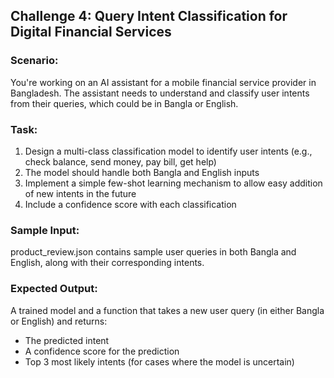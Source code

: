## Challenge 4: Query Intent Classification for Digital Financial Services

### Scenario:
You're working on an AI assistant for a mobile financial service provider in Bangladesh. The assistant needs to understand and classify user intents from their queries, which could be in Bangla or English.

### Task:
1. Design a multi-class classification model to identify user intents (e.g., check balance, send money, pay bill, get help)
2. The model should handle both Bangla and English inputs
3. Implement a simple few-shot learning mechanism to allow easy addition of new intents in the future
4. Include a confidence score with each classification

### Sample Input:
product_review.json contains sample user queries in both Bangla and English, along with their corresponding intents.

### Expected Output:
A trained model and a function that takes a new user query (in either Bangla or English) and returns:
- The predicted intent
- A confidence score for the prediction
- Top 3 most likely intents (for cases where the model is uncertain)
